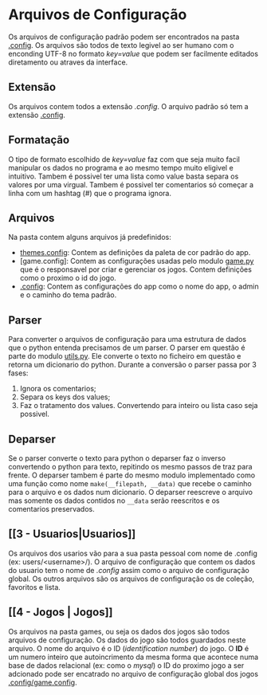 # Arquivos de Configuração
Os arquivos de configuração padrão podem ser encontrados na pasta [.config](../.config/). Os arquivos são todos de texto legivel ao ser humano com o enconding UTF-8 no formato _key=value_ que podem ser facilmente editados diretamento ou atraves da interface.
## Extensão
Os arquivos contem todos a extensão _.config_. O arquivo padrão só tem a extensão [.config](../.config/.config).
## Formatação
O tipo de formato escolhido de _key=value_ faz com que seja muito facil manipular os dados no programa e ao mesmo tempo muito eligivel e intuitivo. Tambem é possivel ter uma lista como value basta separa os valores por uma virgual. Tambem é possivel ter comentarios só começar a linha com um hashtag (#) que o programa ignora.
## Arquivos
Na pasta contem alguns arquivos já predefinidos:
- [themes.config](../.config/theme.config): Contem as definições da paleta de cor padrão do app.
- [game.config]: Contem as configurações usadas pelo modulo [game.py](../gt5/lib/game.py) que é o responsavel por criar e gerenciar os jogos. Contem definições como o proximo o id do jogo.
- [.config](../.config/.config): Contem as configurações do app como o nome do app, o admin e o caminho do tema padrão.
## Parser
Para converter o arquivos de configuração para uma estrutura de dados que o python entenda precisamos de um parser. O parser em questão é parte do modulo [utils.py](../gt5/lib/utils.py). Ele converte o texto no ficheiro em questão e retorna um dicionario do python. Durante a conversão o parser passa por 3 fases:
1. Ignora os comentarios;
2. Separa os keys dos values;
3. Faz o tratamento dos values. Convertendo para inteiro ou lista caso seja possivel.
## Deparser
Se o parser converte o texto para python o deparser faz o inverso convertendo o python para texto, repitindo os mesmo passos de traz para frente. O deparser tambem é parte do mesmo modulo implementado como uma função como nome ```make(__filepath, __data)``` que recebe o caminho para o arquivo e os dados num dicionario.
O deparser reescreve o arquivo mas somente os dados contidos no ```__data``` serão reescritos e os comentarios preservados.
## [[3 - Usuarios|Usuarios]]
Os arquivos dos usarios vão para a sua pasta pessoal com nome de .config (ex: users/\<username\>/). O arquivo de configuração que contem os dados do usuario tem o nome de _.config_ assim como o arquivo de configuração global. Os outros arquivos são os arquivos de configuração os de coleção, favoritos e lista.
## [[4 - Jogos | Jogos]]
Os arquivos na pasta games, ou seja os dados dos jogos são todos arquivos de configuração. Os dados do jogo são todos guardados neste arquivo. O nome do arquivo é o ID (_identification number_) do jogo.
O **ID** é um numero inteiro que autoincrimento da mesma forma que acontece numa base de dados relacional (ex: como o _mysql_) o ID do proximo jogo a ser adcionado pode ser encatrado no arquivo de configuração global dos jogos [.config/game.config](../.config/game.config).